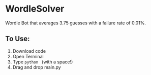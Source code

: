 # WordleSolver
Wordle Bot that averages 3.75 guesses with a failure rate of 0.01%.

## To Use:
1. Download code
2. Open Terminal
3. Type `python ` (with a space!)
4. Drag and drop main.py
